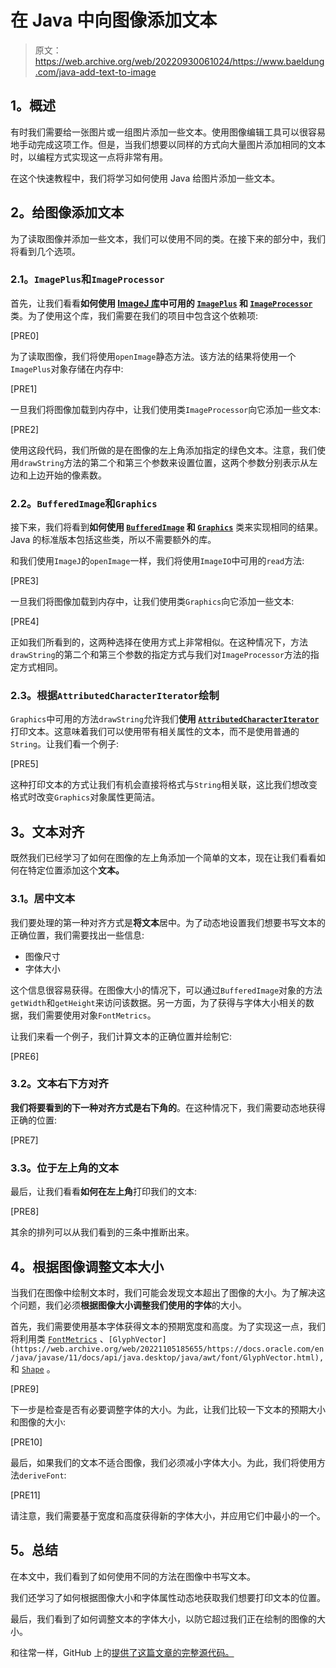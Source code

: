 # 在 Java 中向图像添加文本

> 原文：<https://web.archive.org/web/20220930061024/https://www.baeldung.com/java-add-text-to-image>

## **1。概述**

有时我们需要给一张图片或一组图片添加一些文本。使用图像编辑工具可以很容易地手动完成这项工作。但是，当我们想要以同样的方式向大量图片添加相同的文本时，以编程方式实现这一点将非常有用。

在这个快速教程中，我们将学习如何使用 Java 给图片添加一些文本。

## **2。给图像添加文本**

为了读取图像并添加一些文本，我们可以使用不同的类。在接下来的部分中，我们将看到几个选项。

### **2.1。`ImagePlus`和`ImageProcessor`**

首先，让我们看看**如何使用 [ImageJ 库](https://web.archive.org/web/20221105185655/https://imagej.nih.gov/ij/developer/api/index.html)中可用的 [`ImagePlus`](https://web.archive.org/web/20221105185655/https://imagej.nih.gov/ij/source/ij/ImagePlus.java) 和 [`ImageProcessor`](https://web.archive.org/web/20221105185655/https://imagej.nih.gov/ij/developer/api/ij/ij/process/ImageProcessor.html)** 类。为了使用这个库，我们需要在我们的项目中包含这个依赖项:

[PRE0]

为了读取图像，我们将使用`openImage`静态方法。该方法的结果将使用一个`ImagePlus`对象存储在内存中:

[PRE1]

一旦我们将图像加载到内存中，让我们使用类`ImageProcessor`向它添加一些文本:

[PRE2]

使用这段代码，我们所做的是在图像的左上角添加指定的绿色文本。注意，我们使用`drawString`方法的第二个和第三个参数来设置位置，这两个参数分别表示从左边和上边开始的像素数。

### **2.2。`BufferedImage`和`Graphics`**

接下来，我们将看到**如何使用 [`BufferedImage`](https://web.archive.org/web/20221105185655/https://docs.oracle.com/en/java/javase/11/docs/api/java.desktop/java/awt/image/BufferedImage.html) 和 [`Graphics`](https://web.archive.org/web/20221105185655/https://docs.oracle.com/en/java/javase/11/docs/api/java.desktop/java/awt/Graphics.html#drawString(java.text.AttributedCharacterIterator,int,int))** 类来实现相同的结果。Java 的标准版本包括这些类，所以不需要额外的库。

和我们使用`ImageJ`的`openImage`一样，我们将使用`ImageIO`中可用的`read`方法:

[PRE3]

一旦我们将图像加载到内存中，让我们使用类`Graphics`向它添加一些文本:

[PRE4]

正如我们所看到的，这两种选择在使用方式上非常相似。在这种情况下，方法`drawString`的第二个和第三个参数的指定方式与我们对`ImageProcessor`方法的指定方式相同。

### **2.3。根据`AttributedCharacterIterator`绘制**

`Graphics`中可用的方法`drawString`允许我们**使用 [`AttributedCharacterIterator`](https://web.archive.org/web/20221105185655/https://docs.oracle.com/en/java/javase/11/docs/api/java.base/java/text/AttributedCharacterIterator.html)** 打印文本。这意味着我们可以使用带有相关属性的文本，而不是使用普通的`String`。让我们看一个例子:

[PRE5]

这种打印文本的方式让我们有机会直接将格式与`String`相关联，这比我们想改变格式时改变`Graphics`对象属性更简洁。

## **3。文本对齐**

既然我们已经学习了如何在图像的左上角添加一个简单的文本，现在让我们看看如何在特定位置添加这个**文本。**

### **3.1。居中文本**

我们要处理的第一种对齐方式是**将文本**居中。为了动态地设置我们想要书写文本的正确位置，我们需要找出一些信息:

*   图像尺寸
*   字体大小

这个信息很容易获得。在图像大小的情况下，可以通过`BufferedImage`对象的方法`getWidth`和`getHeight`来访问该数据。另一方面，为了获得与字体大小相关的数据，我们需要使用对象`FontMetrics`。

让我们来看一个例子，我们计算文本的正确位置并绘制它:

[PRE6]

### **3.2。文本右下方对齐**

**我们将要看到的下一种对齐方式是右下角的**。在这种情况下，我们需要动态地获得正确的位置:

[PRE7]

### **3.3。位于左上角的文本**

最后，让我们看看**如何在左上角**打印我们的文本:

[PRE8]

其余的排列可以从我们看到的三条中推断出来。

## **4。根据图像调整文本大小**

当我们在图像中绘制文本时，我们可能会发现文本超出了图像的大小。为了解决这个问题，我们必须**根据图像大小调整我们使用的字体**的大小。

首先，我们需要使用基本字体获得文本的预期宽度和高度。为了实现这一点，我们将利用类 [`FontMetrics`](https://web.archive.org/web/20221105185655/https://docs.oracle.com/en/java/javase/11/docs/api/java.desktop/java/awt/FontMetrics.html) 、`[GlyphVector](https://web.archive.org/web/20221105185655/https://docs.oracle.com/en/java/javase/11/docs/api/java.desktop/java/awt/font/GlyphVector.html),`和 [`Shape`](https://web.archive.org/web/20221105185655/https://docs.oracle.com/en/java/javase/11/docs/api/java.desktop/java/awt/Shape.html) 。

[PRE9]

下一步是检查是否有必要调整字体的大小。为此，让我们比较一下文本的预期大小和图像的大小:

[PRE10]

最后，如果我们的文本不适合图像，我们必须减小字体大小。为此，我们将使用方法`deriveFont`:

[PRE11]

请注意，我们需要基于宽度和高度获得新的字体大小，并应用它们中最小的一个。

## **5。总结**

在本文中，我们看到了如何使用不同的方法在图像中书写文本。

我们还学习了如何根据图像大小和字体属性动态地获取我们想要打印文本的位置。

最后，我们看到了如何调整文本的字体大小，以防它超过我们正在绘制的图像的大小。

和往常一样，GitHub 上的[提供了这篇文章的完整源代码。](https://web.archive.org/web/20221105185655/https://github.com/eugenp/tutorials/tree/master/image-processing)